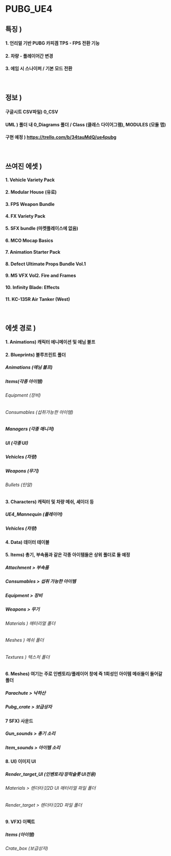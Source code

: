 # PUBG_UE4

## 특징 )

#### 1. 언리얼 기반 PUBG 카피겜 TPS - FPS 전환 기능
#### 2. 차량 - 플레이어간 변경
#### 3. 에임 시 스나이퍼 / 기본 모드 전환
</br>

## 정보 )

#### 구글시트 CSV파일) 0_CSV
#### UML ) 폴더 내 0_Diagrams 폴더 / Class (클래스 다이어그램), MODULES (모듈 맵)
#### 구현 예정 ) https://trello.com/b/34tauMdQ/ue4pubg
</br>

## 쓰여진 에셋 )
#### 1. Vehicle Variety Pack
#### 2. Modular House (유료)
#### 3. FPS Weapon Bundle
#### 4. FX Variety Pack
#### 5. SFX bundle (마켓플레이스에 없음)
#### 6. MCO Mocap Basics
#### 7. Animation Starter Pack
#### 8. Defect Ultimate Props Bundle Vol.1
#### 9. M5 VFX Vol2. Fire and Frames
#### 10. Infinity Blade: Effects
#### 11. KC-135R Air Tanker (West)

</br>

## 에셋 경로 )
#### 1. Animations) 캐릭터 에니메이션 및 에님 블프
#### 2. Blueprints) 블루프린트 폴더
##### Animations (애님 블프)
##### Items(각종 아이템)
###### Equipment (장비)
###### Consumables (섭취가능한 아이템)
##### Managers (각종 매니저)
##### UI (각종 UI)
##### Vehicles (차량)
##### Weapons (무기)
###### Bullets (탄알)
#### 3. Characters) 캐릭터 및 차량 메쉬, 셰이더 등
##### UE4_Mannequin (플레이어)
##### Vehicles (차량)
#### 4. Data) 데이터 테이블
#### 5. Items) 총기, 부속품과 같은 각종 아이템들은 상위 폴더로 둘 예정
##### Attachment   > 부속품
##### Consumables > 섭취 가능한 아이템
##### Equipment    > 장비
##### Weapons      > 무기
###### Materials ) 매터리얼 폴더
###### Meshes ) 메쉬 폴더
###### Textures ) 텍스처 폴더
#### 6. Meshes) 여기는 주로 인벤토리/플레이어 창에 즉 1회성인 아이템 메쉬들이 들어갈 폴더
##### Parachute   > 낙하산
##### Pubg_crate > 보급상자
#### 7 SFX) 사운드
##### Gun_sounds > 총기 소리
##### Item_sounds > 아이템 소리
#### 8. UI) 이미지 UI 
##### Render_target_UI (인벤토리/장착슬롯 UI전용)
###### Materials       > 렌더타깃2D UI 매터리얼 파일 폴더
###### Render_target > 렌더타깃2D 파일 폴더
#### 9. VFX) 이펙트 
##### Items (아이템)
###### Crate_box (보급상자)
